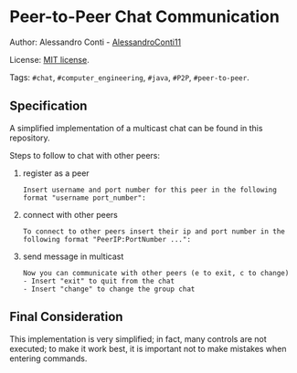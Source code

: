 # Peer-to-Peer Chat Communication


Author: Alessandro Conti - [AlessandroConti11](https://github.com/AlessandroConti11)

License: [MIT license](LICENSE).

Tags: `#chat`, `#computer_engineering`, `#java`, `#P2P`, `#peer-to-peer`.


## Specification

A simplified implementation of a multicast chat can be found in this repository.

Steps to follow to chat with other peers:
1. register as a peer
   ```
   Insert username and port number for this peer in the following format "username port_number": 
   ```
2. connect with other peers
   ```
   To connect to other peers insert their ip and port number in the following format "PeerIP:PortNumber ...": 
   ```
3. send message in multicast
    ```
   Now you can communicate with other peers (e to exit, c to change) 
   - Insert "exit" to quit from the chat 
   - Insert "change" to change the group chat 
   ```
   

## Final Consideration

This implementation is very simplified; in fact, many controls are not executed; to make it work best, it is important not to make mistakes when entering commands.

